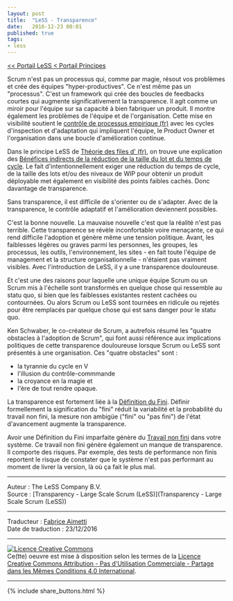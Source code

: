 ```yaml
---
layout: post
title:  "LeSS - Transparence"
date:   2016-12-23 00:01
published: true
tags:
- less
---
```


[<< Portail LeSS < Portail Principes](http://www.les-traducteurs-agiles.org/2016/12/28/less-portail-principes.html)

Scrum n'est pas un processus qui, comme par magie, résout vos problèmes et crée des équipes "hyper-productives". Ce n'est même pas un "processus". C'est un framework qui crée des boucles de feedbacks courtes qui augmente significativement la transparence. Il agit comme un miroir pour l'équipe sur sa capacité à bien fabriquer un produit. Il montre également les problèmes de l'équipe et de l'organisation. Cette mise en visibilité soutient le [contrôle de processus empirique (fr)](http://www.les-traducteurs-agiles.org/2016/12/24/less-controle-du-processus-empirique.html) avec les cycles d'inspection et d'adaptation qui impliquent l'équipe, le Product Owner et l'organisation dans une boucle d'amélioration continue.

Dans le principe LeSS de [Théorie des files d' (fr)](http://www.les-traducteurs-agiles.org/2017/01/29/less-theorie-des-files-d-attente.html), on trouve une explication des [Bénéfices indirects de la réduction de la taille du lot et du temps de cycle](http://www.les-traducteurs-agiles.org/2017/01/29/less-theorie-des-files-d-attente#Beneficesindirectsdelareductiondelatailledulotetdutempsdecycle.html). Le fait d'intentionnellement exiger une réduction du temps de cycle, de la taille des lots et/ou des niveaux de WIP pour obtenir un produit déployable met également en visibilité des points faibles cachés. Donc davantage de transparence.

Sans transparence, il est difficile de s'orienter ou de s'adapter. Avec de la transparence, le contrôle adaptatif et l'amélioration deviennent possibles.

C'est la bonne nouvelle. La mauvaise nouvelle c'est que la réalité n'est pas terrible. Cette transparence se révèle inconfortable voire menaçante, ce qui rend difficile l'adoption et génère même une tension politique. Avant, les faiblesses légères ou graves parmi les personnes, les groupes, les processus, les outils, l'environnement, les sites - en fait toute l'équipe de management et la structure organisationnelle - n'étaient pas vraiment visibles. Avec l'introduction de LeSS, il y a une transparence douloureuse.

Et c'est une des raisons pour laquelle une unique équipe Scrum ou un Scrum mis à l'échelle sont transformés en quelque chose qui ressemble au statu quo, si bien que les faiblesses existantes restent cachées ou contournées. Ou alors Scrum ou LeSS sont tournées en ridicule ou rejetés pour être remplacés par quelque chose qui est sans danger pour le statu quo.

Ken Schwaber, le co-créateur de Scrum, a autrefois résumé les "quatre obstacles à l'adoption de Scrum", qui font aussi référence aux implications politiques de cette transparence douloureuse lorsque Scrum ou LeSS sont présentés à une organisation. Ces "quatre obstacles" sont :

* la tyrannie du cycle en V
* l'illusion du contrôle-commmande
* la croyance en la magie et
* l'ère de tout rendre opaque.


La transparence est fortement liée à la [Définition du Fini](http://www.les-traducteurs-agiles.org/2017/10/29/less-la-definition-du-fini.html). Définir formellement la signification du "fini" réduit la variabilité et la probabilité du travail non fini, la mesure non ambigüe ("fini" ou "pas fini") de l'état d'avancement augmente la transparence.

Avoir une Définition du Fini imparfaite génère du [Travail non fini](http://www.les-traducteurs-agiles.org/2017/10/29/less-la-definition-du-fini.html) dans votre système. Ce travail non fini génère également un manque de transparence. Il comporte des risques. Par exemple, des tests de performance non finis reportent le risque de constater que le système n'est pas performant au moment de livrer la version, là où ça fait le plus mal.


---
Auteur : The LeSS Company B.V.  
Source : [Transparency - Large Scale Scrum (LeSS)](Transparency - Large Scale Scrum (LeSS))  

---
Traducteur : [Fabrice Aimetti](http://www.fabrice-aimetti.fr/)  
Date de traduction : 23/12/2016  

---

<a rel="license" href="http://creativecommons.org/licenses/by-nc-sa/4.0/"><img alt="Licence Creative Commons" style="border-width:0" src="http://i.creativecommons.org/l/by-nc-sa/4.0/88x31.png" /></a><br />Ce(tte) oeuvre est mise à disposition selon les termes de la <a rel="license" href="http://creativecommons.org/licenses/by-nc-sa/4.0/">Licence Creative Commons Attribution - Pas d'Utilisation Commerciale - Partage dans les Mêmes Conditions 4.0 International</a>.

---

{% include share_buttons.html %}
